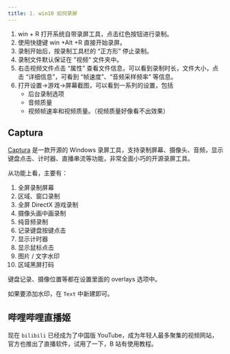 ```yaml
---
title: 1. win10 如何录屏
---
```


1. win + R 打开系统自带录屏工具，点击红色按钮进行录制。
2. 使用快捷键 win +Alt +R 直接开始录屏。
3. 录制开始后，按录制工具栏的 “正方形” 停止录制。
4. 录制文件默认保证在 ”视频“ 文件夹中。
5. 右击视频文件点击 “属性” 查看文件信息，可以看到录制时长，文件大小，点击 “详细信息”，可看到 “帧速度”、“音频采样频率” 等信息。
6. 打开设置→游戏→屏幕截图，可以看到一系列的设置，包括
   - 后台录制选项
   - 音频质量
   - 视频帧速率和视频质量。（视频质量好像看不出效果）

## Captura

[Captura](https://github.com/MathewSachin/Captura) 是一款开源的 Windows 录屏工具，支持录制屏幕、摄像头、音频，显示键盘点击、计时器、直播串流等功能，非常全面小巧的开源录屏工具。

从功能上看，主要有：

1. 全屏录制屏幕
2. 区域、窗口录制
3. 全屏 DirectX 游戏录制
4. 摄像头画中画录制
5. 纯音频录制
6. 记录键盘按键点击
7. 显示计时器
8. 显示鼠标点击
9. 图片 / 文字水印
10. 区域黑屏打码

键盘记录、摄像位置等都在设置里面的 overlays 选项中。

如果要添加水印，在 `Text` 中新建即可。

## 哔哩哔哩直播姬

现在 `bilibili` 已经成为了中国版 YouTube，成为年轻人最多聚集的视频网站，官方也推出了直播软件，试用了一下，B 站有使用教程。 